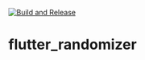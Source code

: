 [![Build and Release](https://github.com/ru1t3rl/Flutter-Randomizer/actions/workflows/flutter.yml/badge.svg?branch=develop)](https://github.com/ru1t3rl/Flutter-Randomizer/actions/workflows/flutter.yml)

# flutter_randomizer

